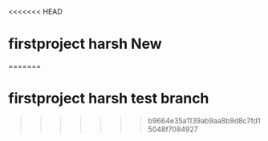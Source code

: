<<<<<<< HEAD
# firstproject harsh New
=======
# firstproject harsh test branch
>>>>>>> b9664e35a1139ab9aa8b9d8c7fd15048f7084927
